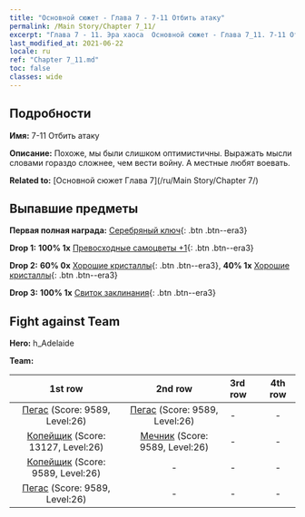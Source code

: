 ```yaml
---
title: "Основной сюжет - Глава 7 - 7-11 Отбить атаку"
permalink: /Main Story/Chapter 7_11/
excerpt: "Глава 7 - 11. Эра хаоса  Основной сюжет - Глава 7_11. 7-11 Отбить атаку"
last_modified_at: 2021-06-22
locale: ru
ref: "Chapter 7_11.md"
toc: false
classes: wide
---
```


## Подробности

 **Имя:** 7-11 Отбить атаку

 **Описание:** Похоже, мы были слишком оптимистичны. Выражать мысли словами гораздо сложнее, чем вести войну. А местные любят воевать.

 **Related to:** [Основной сюжет Глава 7](/ru/Main Story/Chapter 7/)

## Выпавшие предметы

 **Первая полная награда:** [Серебряный ключ](/ItemsRU/con_693/){: .btn .btn--era3}

 **Drop 1:** **100% 1x** [Превосходные самоцветы +1](/ItemsRU/mat_23/){: .btn .btn--era3}

 **Drop 2:** **60% 0x** [Хорошие кристаллы](/ItemsRU/mat_17/){: .btn .btn--era3}, **40% 1x** [Хорошие кристаллы](/ItemsRU/mat_17/){: .btn .btn--era3}

 **Drop 3:** **100% 1x** [Свиток заклинания](/ItemsRU/con_694/){: .btn .btn--era3}


## Fight against Team
 **Hero:** h_Adelaide

 **Team:**


  | 1st row | 2nd row | 3rd row | 4th row |
  |:----:|:----:|:----|:----:|
  | [Пегас](/ru/units/Pegasus/) (Score: 9589, Level:26)  | [Пегас](/ru/units/Pegasus/) (Score: 9589, Level:26)  | - | - |
  | [Копейщик](/ru/units/Pikeman/) (Score: 13127, Level:26)  | [Мечник](/ru/units/Swordsman/) (Score: 9589, Level:26)  | - | - |
  | [Копейщик](/ru/units/Pikeman/) (Score: 9589, Level:26)  | - | - | - |
  | [Пегас](/ru/units/Pegasus/) (Score: 9589, Level:26)  | - | - | - |


